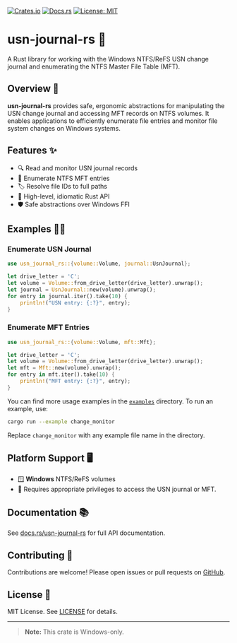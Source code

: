 [![Crates.io](https://img.shields.io/crates/v/usn-journal-rs.svg)](https://crates.io/crates/usn-journal-rs)
[![Docs.rs](https://docs.rs/usn-journal-rs/badge.svg)](https://docs.rs/usn-journal-rs)
[![License: MIT](https://img.shields.io/badge/license-MIT-blue.svg)](LICENSE)

# usn-journal-rs 🚀

A Rust library for working with the Windows NTFS/ReFS USN change journal and enumerating the NTFS Master File Table (MFT).

## Overview 📝

**usn-journal-rs** provides safe, ergonomic abstractions for manipulating the USN change journal and accessing MFT records on NTFS volumes. It enables applications to efficiently enumerate file entries and monitor file system changes on Windows systems.

## Features ✨

- 🔍 Read and monitor USN journal records
- 📂 Enumerate NTFS MFT entries
- 🏷️ Resolve file IDs to full paths
- 🦀 High-level, idiomatic Rust API
- 🛡️ Safe abstractions over Windows FFI

## Examples 🧑‍💻

### Enumerate USN Journal

```rust
use usn_journal_rs::{volume::Volume, journal::UsnJournal};

let drive_letter = 'C';
let volume = Volume::from_drive_letter(drive_letter).unwrap();
let journal = UsnJournal::new(volume).unwrap();
for entry in journal.iter().take(10) {
    println!("USN entry: {:?}", entry);
}
```

### Enumerate MFT Entries

```rust
use usn_journal_rs::{volume::Volume, mft::Mft};

let drive_letter = 'C';
let volume = Volume::from_drive_letter(drive_letter).unwrap();
let mft = Mft::new(volume).unwrap();
for entry in mft.iter().take(10) {
    println!("MFT entry: {:?}", entry);
}
```

You can find more usage examples in the [`examples`](examples/) directory. To run an example, use:

```sh
cargo run --example change_monitor
```

Replace `change_monitor` with any example file name in the directory.

## Platform Support 🖥️

- 🪟 **Windows** NTFS/ReFS volumes
- 🔑 Requires appropriate privileges to access the USN journal or MFT.

## Documentation 📚

See [docs.rs/usn-journal-rs](https://docs.rs/usn-journal-rs) for full API documentation.

## Contributing 🤝

Contributions are welcome! Please open issues or pull requests on [GitHub](https://github.com/wangfu91/usn-journal-rs).

## License 📝

MIT License. See [LICENSE](LICENSE) for details.

---

> **Note:** This crate is Windows-only.
